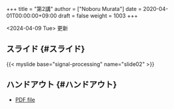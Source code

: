 +++
title = "第2講"
author = ["Noboru Murata"]
date = 2020-04-01T00:00:00+09:00
draft = false
weight = 1003
+++

<span class="timestamp-wrapper"><span class="timestamp">&lt;2024-04-09 Tue&gt; </span></span> 更新


## スライド {#スライド}

{{< myslide base="signal-processing" name="slide02" >}}


## ハンドアウト {#ハンドアウト}

-   [PDF file](https://noboru-murata.github.io/signal-processing/pdfs/slide02.pdf)
